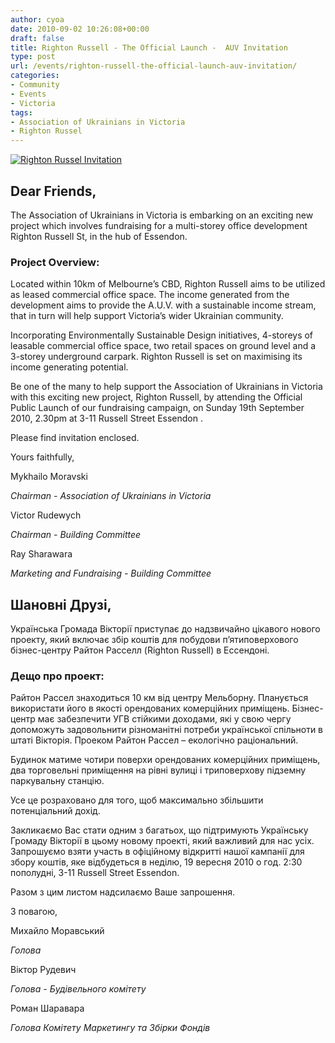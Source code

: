 ```yaml
---
author: cyoa
date: 2010-09-02 10:26:08+00:00
draft: false
title: Righton Russell - The Official Launch -  AUV Invitation
type: post
url: /events/righton-russell-the-official-launch-auv-invitation/
categories:
- Community
- Events
- Victoria
tags:
- Association of Ukrainians in Victoria
- Righton Russel
---
```


[![Righton Russel Invitation](http://www.ozeukes.com/wp-content/uploads/2010/09/righton-russell-invitation.jpg)
](http://www.ozeukes.com/wp-content/uploads/2010/09/righton-russell-invitation.jpg)





## Dear Friends,


The Association of Ukrainians in Victoria is embarking on an exciting new project which involves fundraising for a multi-storey office development Righton Russell St, in the hub of Essendon.


### **Project Overview:**


Located within 10km of Melbourne’s CBD, Righton Russell aims to be utilized as leased commercial office space. The income generated from the development aims to provide the A.U.V. with a sustainable income stream, that in turn will help support Victoria’s wider Ukrainian community.

Incorporating Environmentally Sustainable Design initiatives, 4-storeys of leasable commercial office space, two retail spaces on ground level and a 3-storey underground carpark. Righton Russell is set on maximising its income generating potential.

Be one of the many to help support the Association of Ukrainians in Victoria with this exciting new project, Righton Russell, by attending the Official Public Launch of our fundraising campaign, on Sunday 19th September 2010, 2.30pm at 3-11 Russell Street Essendon .

Please find invitation enclosed.

Yours faithfully,

Mykhailo Moravski

_Chairman - Association of Ukrainians in Victoria_

Victor Rudewych

_Chairman - Building Committee_

Ray Sharawara

_Marketing and Fundraising - Building Committee_


## Шановні Друзі,


Українська Громада  Вікторії приступає до надзвичайно цікавого  нового  проекту, який включає збір коштів для побудови п’ятиповерхового бізнес-центру Райтон Расселл (Righton Russell) в  Ессендоні.


### **Дещо про проект:**


Райтон Рассел знаходиться 10 км від центру Мельборну. Планується використати його в якості орендованих комерційних приміщень. Бізнес-центр має забезпечити УГВ стійкими доходами, які у свою чергу допоможуть задовольнити різноманітні потреби української спільноти в штаті Вікторія. Проеком Райтон Рассел – екологічно раціональний.

Будинок матиме чотири поверхи орендованих комерційних приміщень, два  торговельні приміщення на рівні вулиці і триповерхову підземну паркувальну станцію.

Усе це розраховано для того, щоб максимально збільшити потенціальний дохід.

Закликаємо Вас стати  одним з багатьох, що підтримують Українську Громаду  Вікторії в цьому новому проекті, який важливий для нас усіх.  Запрошуємо взяти участь в офіційному відкритті  нашої кампанії для  збору коштів, яке відбудеться в неділю, 19 вересня  2010 о год.  2:30 пополудні, 3-11 Russell Street Essendon.

Разом з цим листом надсилаємо Ваше запрошення.

З повагою,

Михайло Моравський

_Голова_

Віктор Рудевич

_Голова - Будівельного  комітету_

Роман Шаравара

_Голова Комітету Маркетингу та Збірки Фондів_
